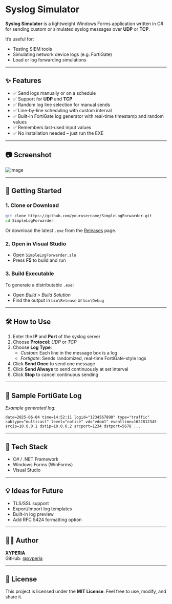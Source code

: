 # Syslog Simulator

**Syslog Simulator** is a lightweight Windows Forms application written in C# for sending custom or simulated syslog messages over **UDP** or **TCP**.

It’s useful for:
- Testing SIEM tools  
- Simulating network device logs (e.g. FortiGate)  
- Load or log forwarding simulations  

---

## ✨ Features

- ✅ Send logs manually or on a schedule  
- ✅ Support for **UDP** and **TCP**  
- ✅ Random log line selection for manual sends  
- ✅ Line-by-line scheduling with custom interval  
- ✅ Built-in FortiGate log generator with real-time timestamp and random values  
- ✅ Remembers last-used input values  
- ✅ No installation needed – just run the EXE  

---

## 📷 Screenshot

![image](https://github.com/user-attachments/assets/a9b45156-ce9c-4f6c-8b07-2676e1c889d5)

---

## 🚀 Getting Started

### 1. Clone or Download

```bash
git clone https://github.com/yourusername/SimpleLogForwarder.git
cd SimpleLogForwarder
```

Or download the latest `.exe` from the [Releases](https://github.com/xyperia/syslog-simulator/releases) page.

### 2. Open in Visual Studio

- Open `SimpleLogForwarder.sln`
- Press **F5** to build and run

### 3. Build Executable

To generate a distributable `.exe`:
- Open *Build > Build Solution*
- Find the output in `bin\Release` or `bin\Debug`

---

## 🛠 How to Use

1. Enter the **IP** and **Port** of the syslog server  
2. Choose **Protocol**: *UDP* or *TCP*  
3. Choose **Log Type**:
   - *Custom*: Each line in the message box is a log
   - *Fortigate*: Sends randomized, real-time FortiGate-style logs
4. Click **Send Once** to send one message  
5. Click **Send Always** to send continuously at set interval  
6. Click **Stop** to cancel continuous sending  

---

## 📄 Sample FortiGate Log

*Example generated log:*

```text
date=2025-06-04 time=14:52:11 logid="1234567890" type="traffic" subtype="multicast" level="notice" vd="vdom1" eventtime=1622812345 srcip=10.0.0.1 dstip=10.0.0.2 srcport=1234 dstport=5678 ...
```

---

## 🧰 Tech Stack

- C# / .NET Framework  
- Windows Forms (WinForms)  
- Visual Studio  

---

## 💡 Ideas for Future

- TLS/SSL support  
- Export/Import log templates  
- Built-in log preview  
- Add RFC 5424 formatting option  

---

## 👨‍💻 Author

**XYPERIA**  
GitHub: [@xyperia](https://github.com/xyperia)  

---

## 📄 License

This project is licensed under the **MIT License**. Feel free to use, modify, and share it.
